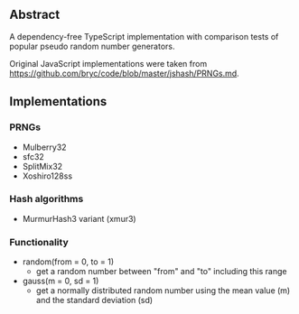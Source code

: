 ## Abstract

A dependency-free TypeScript implementation with comparison tests of popular pseudo random number generators.

Original JavaScript implementations were taken from https://github.com/bryc/code/blob/master/jshash/PRNGs.md.

## Implementations

### PRNGs
* Mulberry32
* sfc32
* SplitMix32
* Xoshiro128ss

### Hash algorithms
* MurmurHash3 variant (xmur3)

### Functionality
* random(from = 0, to = 1)
  * get a random number between "from" and "to" including this range
* gauss(m = 0, sd = 1)
  * get a normally distributed random number using the mean value (m) and the standard deviation (sd)
